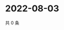 # 2022-08-03

共 0 条

<!-- BEGIN WEIBO -->
<!-- 最后更新时间 Wed Aug 03 2022 11:52:40 GMT+0800 (China Standard Time) -->

<!-- END WEIBO -->
